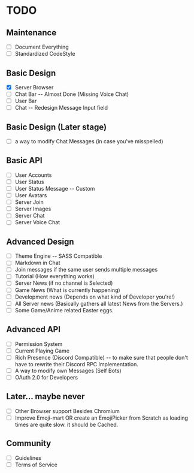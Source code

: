 # TODO

## Maintenance

* [ ] Document Everything
* [ ] Standardized CodeStyle

## Basic Design

* [x] Server Browser
* [ ] Chat Bar      -- Almost Done (Missing Voice Chat)
* [ ] User Bar
* [ ] Chat          -- Redesign Message Input field

## Basic Design (Later stage)

* [ ] a way to modify Chat Messages (in case you've misspelled)

## Basic API

* [ ] User Accounts
* [ ] User Status
* [ ] User Status Message -- Custom
* [ ] User Avatars
* [ ] Server Join
* [ ] Server Images
* [ ] Server Chat
* [ ] Server Voice Chat

## Advanced Design

* [ ] Theme Engine        -- SASS Compatible
* [ ] Markdown in Chat
* [ ] Join messages if the same user sends multiple messages
* [ ] Tutorial (How everything works)
* [ ] Server News (if no channel is Selected)
* [ ] Game News (What is currently happening)
* [ ] Development news (Depends on what kind of Developer you're!)
* [ ] All Server news (Basically gathers all latest News from the Servers.)
* [ ] Some Game/Anime related Easter eggs.

## Advanced API

* [ ] Permission System
* [ ] Current Playing Game
* [ ] Rich Presence (Discord Compatible) -- to make sure that people don't have to rewrite their Discord RPC Implementation.
* [ ] A way to modify own Messages (Self Bots)
* [ ] OAuth 2.0 for Developers

## Later... maybe never

* [ ] Other Browser support Besides Chromium
* [ ] Improve Emoji-mart OR create an EmojiPicker from Scratch as loading times are quite slow. it should be Cached.

## Community

* [ ] Guidelines
* [ ] Terms of Service
